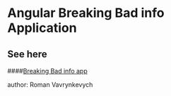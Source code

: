 # Angular Breaking Bad info Application 

## See here

####[Breaking Bad info app](https://romanvavryn.github.io/AngularBreakingBadInfo/AngularBreakingBadInfo/)

author: Roman Vavrynkevych
